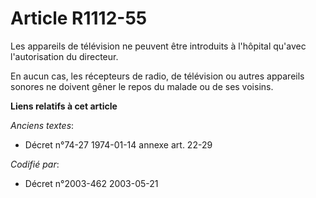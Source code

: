 # Article R1112-55

Les appareils de télévision ne peuvent être introduits à l'hôpital qu'avec l'autorisation du directeur.

En aucun cas, les récepteurs de radio, de télévision ou autres appareils sonores ne doivent gêner le repos du malade ou de
ses voisins.

**Liens relatifs à cet article**

_Anciens textes_:

  - Décret n°74-27 1974-01-14 annexe art. 22-29

_Codifié par_:

  - Décret n°2003-462 2003-05-21
